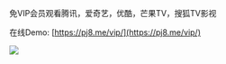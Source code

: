 免VIP会员观看腾讯，爱奇艺，优酷，芒果TV，搜狐TV影视

在线Demo: [https://pj8.me/vip/](https://pj8.me/vip/)

![](https://pj8.me/wp-content/uploads/2021/04/Snipaste_2021-04-14_16-41-02-917x1024.png)

